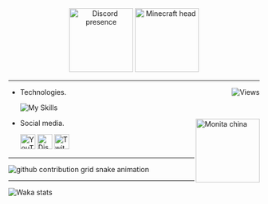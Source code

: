 <div id = "header" align = "center">
	<img src = "https://discord-readme-badge.vercel.app/api?id=699027963492171779" alt = "Discord presence" height = "128"/>
	<img src = "https://i.imgur.com/6EPtfiM.png" alt = "Minecraft head" height = "128">
</div>

---

<img align = "right" alt = "Views" src = "https://komarev.com/ghpvc/?username=BrAz&style=flat-plastic&color=blueviolet">

- Technologies.

	![My Skills](https://skillicons.dev/icons?i=git,bash,js,py,html,css)

<img align = "right" alt = "Monita china" src = "https://i.imgur.com/YmUv0KN.gif" height = "128">

- Social media.

	<div>
		<a href="https://bit.ly/36J1LeB" target = "_BLANK"><img src = "https://img.shields.io/badge/YouTube-FF0000?style=for-the-badge&logo=youtube&logoColor=white" alt = "YouTube" height = "30"></a>
		<a href="https://bit.ly/2KQXYno" target = "_BLANK"><img src = "https://img.shields.io/badge/Discord-7289DA?style=for-the-badge&logo=discord&logoColor=white" alt = "Discord" height = "30"></a>
		<a href="https://bit.ly/3oiZKM2" target = "_BLANK"><img src = "https://img.shields.io/badge/Twitch-9146FF?style=for-the-badge&logo=twitch&logoColor=white"   alt = "Twitch" height = "30"></a>
	</div>

---

<picture>
	<source media="(prefers-color-scheme: dark)" srcset="https://raw.githubusercontent.com/Br4z/Br4z/snake/github-contribution-grid-snake-dark.svg">
	<source media="(prefers-color-scheme: light)" srcset="https://raw.githubusercontent.com/Br4z/Br4z/snake/github-contribution-grid-snake.svg">
	<img alt="github contribution grid snake animation" src="https://raw.githubusercontent.com/Br4z/Br4z/snake/github-contribution-grid-snake.svg">
</picture>

---

![Waka stats](https://raw.githubusercontent.com/Br4z/Br4z/waka/images/stat.svg)
